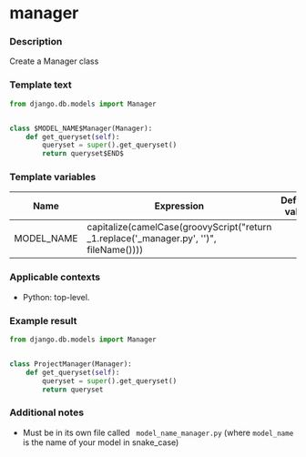 # manager

### Description
Create a Manager class

### Template text
```python
from django.db.models import Manager


class $MODEL_NAME$Manager(Manager):
    def get_queryset(self):
        queryset = super().get_queryset()
        return queryset$END$

```

### Template variables
| Name          | Expression | Default value | Skip if defined |
|---------------|------------|---------------|-----------------|
| MODEL_NAME | capitalize(camelCase(groovyScript("return _1.replace('_manager.py', '')", fileName()))) |  | - [x] |

### Applicable contexts
- Python: top-level.

### Example result
```python
from django.db.models import Manager


class ProjectManager(Manager):
    def get_queryset(self):
        queryset = super().get_queryset()
        return queryset

```

### Additional notes
- Must be in its own file called ` model_name_manager.py` (where `model_name` is the name of your model in snake_case)
